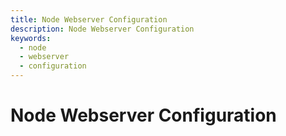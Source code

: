 ```yaml
---
title: Node Webserver Configuration
description: Node Webserver Configuration
keywords:
  - node
  - webserver
  - configuration
---
```


# Node Webserver Configuration


